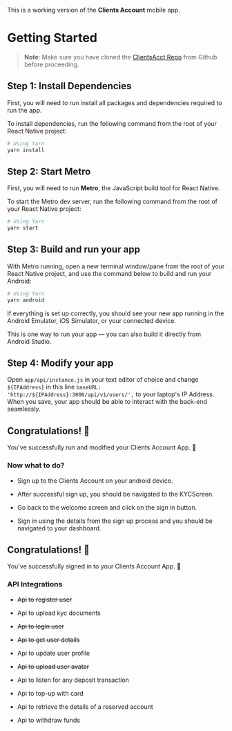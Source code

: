 This is a working version of the **Clients Account** mobile app.

# Getting Started

> **Note**: Make sure you have cloned the [ClientsAcct Repo](https://github.com/Myteacher-Institute/ClientsAcct) from Github before proceeding.

## Step 1: Install Dependencies

First, you will need to run install all packages and dependencies required to run the app.

To install dependencies, run the following command from the root of your React Native project:

```sh
# Using Yarn
yarn install
```

## Step 2: Start Metro

First, you will need to run **Metro**, the JavaScript build tool for React Native.

To start the Metro dev server, run the following command from the root of your React Native project:

```sh
# Using Yarn
yarn start
```

## Step 3: Build and run your app

With Metro running, open a new terminal window/pane from the root of your React Native project, and use the command below to build and run your Android:

```sh
# Using Yarn
yarn android
```

If everything is set up correctly, you should see your new app running in the Android Emulator, iOS Simulator, or your connected device.

This is one way to run your app — you can also build it directly from Android Studio.

## Step 4: Modify your app

Open `app/api/instance.js` in your text editor of choice and change `${IPAddress}` in this line `baseURL: 'http://${IPAddress}:3000/api/v1/users/',` to your laptop's IP Address. When you save, your app should be able to interact with the back-end seamlessly.

## Congratulations! :tada:

You've successfully run and modified your Clients Account App. :partying_face:

### Now what to do?

- Sign up to the Clients Account on your android device.

- After successful sign up, you should be navigated to the KYCScreen.

- Go back to the welcome screen and click on the sign in button.

- Sign in using the details from the sign up process and you should be navigated to your dashboard.

## Congratulations! :tada:

You've successfully signed in to your Clients Account App. :partying_face:

### API Integrations

- ~~Api to register user~~

- Api to upload kyc documents

- ~~Api to login user~~

- ~~Api to get user details~~

- Api to update user profile

- ~~Api to upload user avatar~~

- Api to listen for any deposit transaction

- Api to top-up with card

- Api to retrieve the details of a reserved account

- Api to withdraw funds
